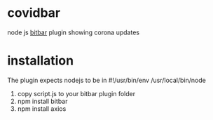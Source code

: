 # covidbar

node js [bitbar](https://github.com/matryer/bitbar) plugin showing corona updates

# installation

The plugin expects nodejs to be in #!/usr/bin/env /usr/local/bin/node

1. copy script.js to your bitbar plugin folder
2. npm install bitbar
3. npm install axios
